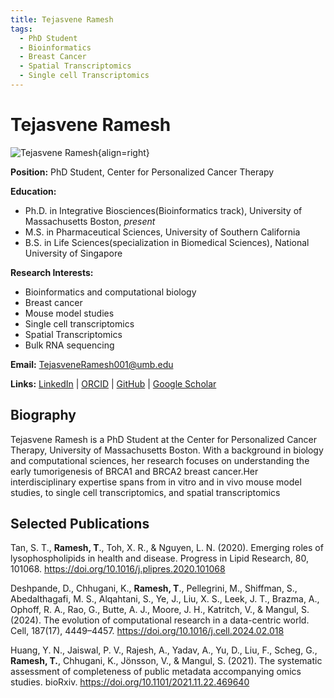 ```yaml
---
title: Tejasvene Ramesh 
tags:
  - PhD Student 
  - Bioinformatics
  - Breast Cancer
  - Spatial Transcriptomics
  - Single cell Transcriptomics
---
```


# Tejasvene Ramesh

![Tejasvene Ramesh](https://scholar.googleusercontent.com/citations?view_op=medium_photo&user=760_WJMAAAAJ&citpid=3){align=right}

**Position:** PhD Student, Center for Personalized Cancer Therapy  

**Education:**

- Ph.D. in Integrative Biosciences(Bioinformatics track), University of Massachusetts Boston, *present*
- M.S. in Pharmaceutical Sciences, University of Southern California
- B.S. in Life Sciences(specialization in Biomedical Sciences), National University of Singapore

**Research Interests:** 

- Bioinformatics and computational biology
- Breast cancer
- Mouse model studies 
- Single cell transcriptomics
- Spatial Transcriptomics
- Bulk RNA sequencing


**Email:** [TejasveneRamesh001@umb.edu](mailto:TejasveneRamesh001@umb.edu)  

**Links:**
[LinkedIn](https://www.linkedin.com/in/tejasvene-ramesh/) | 
[ORCID](https://orcid.org/0000-0002-5021-1338) |
[GitHub](https://github.com/tejasvene) |
[Google Scholar](https://scholar.google.com/citations?hl=en&user=760_WJMAAAAJ&view_op=list_works&sortby=pubdate)

## Biography

Tejasvene Ramesh is a PhD Student at the Center for Personalized Cancer Therapy, University of Massachusetts Boston. With a background in biology and computational sciences, her research focuses on understanding the early tumorigenesis of BRCA1 and BRCA2 breast cancer.Her interdisciplinary expertise spans from in vitro and in vivo mouse model studies, to single cell transcriptomics, and spatial transcriptomics

## Selected Publications

Tan, S. T., **Ramesh, T**., Toh, X. R., & Nguyen, L. N. (2020). Emerging roles of lysophospholipids in health and disease. Progress in Lipid Research, 80, 101068. https://doi.org/10.1016/j.plipres.2020.101068

Deshpande, D., Chhugani, K., **Ramesh, T**., Pellegrini, M., Shiffman, S., Abedalthagafi, M. S., Alqahtani, S., Ye, J., Liu, X. S., Leek, J. T., Brazma, A., Ophoff, R. A., Rao, G., Butte, A. J., Moore, J. H., Katritch, V., & Mangul, S. (2024). The evolution of computational research in a data-centric world. Cell, 187(17), 4449–4457. https://doi.org/10.1016/j.cell.2024.02.018

Huang, Y. N., Jaiswal, P. V., Rajesh, A., Yadav, A., Yu, D., Liu, F., Scheg, G., **Ramesh, T.**, Chhugani, K., Jönsson, V., & Mangul, S. (2021). The systematic assessment of completeness of public metadata accompanying omics studies. bioRxiv. https://doi.org/10.1101/2021.11.22.469640


